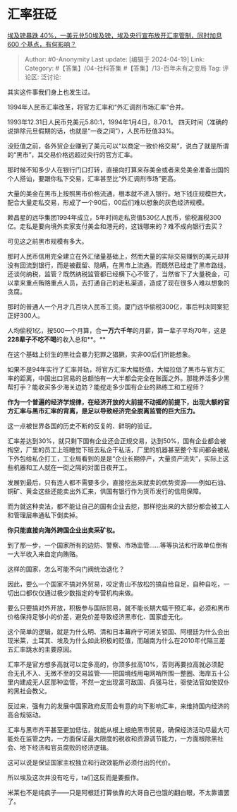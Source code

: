 # 汇率狂砭
[埃及镑暴跌 40%，一美元兑50埃及镑，埃及央行宣布放开汇率管制，同时加息 600 个基点，有何影响？](https://www.zhihu.com/question/647445115/answer/3470973313)

> Author: #0-Anonymity
> Last update: [编辑于 2024-04-19]
> Link:
> Category: #【答集】/04-社科答集 #【答集】/13-百年未有之变局 
> Tag: 
> 评论区:
> 泛讨论:

其实这件事我们身上也发生过。

1994年人民币汇率改革，将官方汇率和“外汇调剂市场汇率”合并。

1993年12.31日人民币兑美元5.80:1，1994年1月4日，8.70:1。 四天时间（准确的说排除元旦假期的话，也就是“一夜之间”），人民币贬值33%。

没贬值之前，各外贸企业赚到了美元可以“以商定一致价格交易”，说白了就是所谓的“黑市”，其交易价格远超过央行的官方汇率。

那时候不知多少人在银行门口打转，直接向打算来存美金或者来兑美金准备出国的个人搭讪，要跟你私下交易，汇率甚至比“外汇调剂市场”更高。

大量的美金在黑市上按照黑市价格流通，根本就不进入银行。地下钱庄规模巨大，配合大量走私交易，形成了一个90后，00后们难以想象的灰色经济规模。

赖昌星的远华集团1994年成立，5年时间走私货值530亿人民币，偷税漏税300亿。走私是要向境外卖家支付美金和港元的，这钱哪来的？难不成向银行去买？

可见这之前黑市规模有多大。

那时人民币信用完全建立在外汇储量基础上，然而大量的实际交易赚到的美元却并没有回流到银行，而是被截留、隐瞒，在黑市上流通。而既然已经走了黑市路线，还谈何纳税，监管？既然纳税监管都已经横下心不管了，当然省下了大量税金，可以拿来重点贿赂重点人员，去打通自己的走私渠道，造成了现在很多人难以想象的贪腐。

那时的普通人一个月才几百块人民币工资。厦门远华偷税300亿，事后判决同案犯正好300人。

人均偷税1亿，按500一个月算，合**一万六千年**的月薪，算一辈子平均70年，这是**228辈子不吃不喝**的收入总和**。**

在这个基础上衍生的黑社会暴力犯罪之猖獗，实非00后们所能想象。

如果不是94年实行了汇率并轨，将官方汇率大幅贬值，大幅拉低了黑市与官方汇率的距离，中国出口贸易的总额怕有一大半都会完全在账面之外。那能养活多少黑帮打手？能收买多少海关边防？能挖走多少国有企业的熟练工和工程师？

**作为一个普遍的经济学规律，在经济开放的大前提不动摇的前提下，出现大额的官方汇率与黑市汇率的背离，是足以导致经济完全脱离监管的巨大压力。**

这一点被世界各国的历史不断的反复的、鲜明的验证。

汇率差达到30%，就只剩下国有企业还会正规交易，达到50%，国有企业都会被掏空，厂里的员工上班睡觉下班去私企干私活，厂里的机器甚至整个车间都会被私下外包给私企打工，工业局看到的是是“企业长期停产，大量资产流失”，实际上这些机器和工人就在一街之隔的对面日夜开工。

发展到最后，只有连人都不需要多少，直接挖出来就卖的优势资源——例如石油、铜矿、黄金这些还能卖出外汇来，供国有银行作为货币发行的信用保障。

而为就这种卖法，都不能让自己的国有企业去挖，那样挖出来的大部分都会被工人和管理层串通私下倒卖掉。

**你只能直接向海外跨国企业出卖采矿权。**

到了那一步，一个国家所有的边防、警察、市场监管……等等执法和行政单位倒有一大半收入来自定向贿赂。

这样的国家，怎么可能不向门阀统治退化？

因此，要么一个国家不搞对外贸易，咬定青山不放松的搞自给自足，自种自吃，一切出口都仅仅通过极少数指定的专营机构来做。

要么只要搞对外开放，积极参与国际贸易，就不能长期大幅干预汇率，必须和黑市价格保持足够小的价差，避免价差导致经济黑市化、国家虚无化。

这个简单的逻辑，就是为什么明、清和日本幕府宁可闭关锁国、阿根廷为什么会出现米莱，土耳其、埃及为什么如此积极的贬值，而越南为什么在2010年代隔三差五汇率跳水的主要原因。

汇率不是官方想多高就可以定多高的，你顶多拉高10%，否则再要拉高就必须配合无孔不入、无微不至的交易监管——把国境线用电网哨所围一整圈、海岸五十公里内建成无人区那种监管，不然一定出现富可敌国、兵强马壮，驱使法官如使奴仆的黑社会教父。

反过来，强有力的发展中国家政府反而会有意的向下影响汇率，来维持国内经济的高合规驱动。

汇率与黑市齐平甚至更加低估，就能从根上根绝黑市贸易，确保经济活动尽最大可能处在监管之内，一方面保证最大限度的税收和资源调节能力，一方面根除黑社会、地下经济和官员腐败的经济逻辑。

这可以说是保证国家主权独立和行政效能所必须付出的代价。

所以埃及这次并没有吃亏，ta们这反而是要振作。

米莱也不是纯疯子——只是阿根廷打算依靠的大哥自己也饿的翻白眼，不太靠谱罢了。